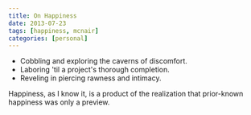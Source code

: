 ```yaml
---
title: On Happiness
date: 2013-07-23
tags: [happiness, mcnair]
categories: [personal]
---
```


* Cobbling and exploring the caverns of discomfort.
* Laboring 'til a project's thorough completion.
* Reveling in piercing rawness and intimacy.

Happiness, as I know it, is a product of the realization that prior-known
happiness was only a preview.
